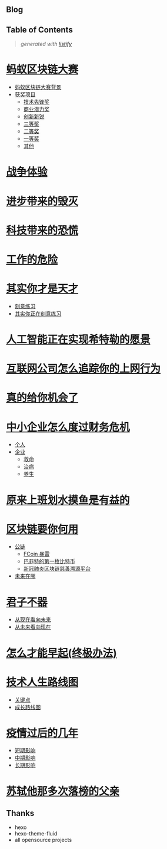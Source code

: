 Blog
-------

<!-- start listify -->

Table of Contents
-----------
  > *generated with [listify](https://github.com/ifuture-pro/listify)*

# [蚂蚁区块链大赛](/source/_posts/2019-09-27-蚂蚁区块链.md#%E8%9A%82%E8%9A%81%E5%8C%BA%E5%9D%97%E9%93%BE%E5%A4%A7%E8%B5%9B)

   - [蚂蚁区块链大赛背景](/source/_posts/2019-09-27-蚂蚁区块链.md#%E8%9A%82%E8%9A%81%E5%8C%BA%E5%9D%97%E9%93%BE%E5%A4%A7%E8%B5%9B%E8%83%8C%E6%99%AF)
   - [获奖项目](/source/_posts/2019-09-27-蚂蚁区块链.md#%E8%8E%B7%E5%A5%96%E9%A1%B9%E7%9B%AE)
     - [技术先锋奖](/source/_posts/2019-09-27-蚂蚁区块链.md#%E6%8A%80%E6%9C%AF%E5%85%88%E9%94%8B%E5%A5%96)
     - [商业潜力奖](/source/_posts/2019-09-27-蚂蚁区块链.md#%E5%95%86%E4%B8%9A%E6%BD%9C%E5%8A%9B%E5%A5%96)
     - [创新新锐](/source/_posts/2019-09-27-蚂蚁区块链.md#%E5%88%9B%E6%96%B0%E6%96%B0%E9%94%90)
     - [三等奖](/source/_posts/2019-09-27-蚂蚁区块链.md#%E4%B8%89%E7%AD%89%E5%A5%96)
     - [二等奖](/source/_posts/2019-09-27-蚂蚁区块链.md#%E4%BA%8C%E7%AD%89%E5%A5%96)
     - [一等奖](/source/_posts/2019-09-27-蚂蚁区块链.md#%E4%B8%80%E7%AD%89%E5%A5%96)
     - [其他](/source/_posts/2019-09-27-蚂蚁区块链.md#%E5%85%B6%E4%BB%96)

# [战争体验](/source/_posts/2019-11-03-战争体验.md#%E6%88%98%E4%BA%89%E4%BD%93%E9%AA%8C)



# [进步带来的毁灭](/source/_posts/2019-11-07-进步带来的毁灭.md#%E8%BF%9B%E6%AD%A5%E5%B8%A6%E6%9D%A5%E7%9A%84%E6%AF%81%E7%81%AD)



# [科技带来的恐慌](/source/_posts/2019-11-12-科技带来的恐慌.md#%E7%A7%91%E6%8A%80%E5%B8%A6%E6%9D%A5%E7%9A%84%E6%81%90%E6%85%8C)



# [工作的危险](/source/_posts/2019-12-07-工作的危险.md#%E5%B7%A5%E4%BD%9C%E7%9A%84%E5%8D%B1%E9%99%A9)



# [其实你才是天才](/source/_posts/2019-12-30-其实你也是天才.md#%E5%85%B6%E5%AE%9E%E4%BD%A0%E6%89%8D%E6%98%AF%E5%A4%A9%E6%89%8D)

   - [刻意练习](/source/_posts/2019-12-30-其实你也是天才.md#%E5%88%BB%E6%84%8F%E7%BB%83%E4%B9%A0)
   - [其实你正在刻意练习](/source/_posts/2019-12-30-其实你也是天才.md#%E5%85%B6%E5%AE%9E%E4%BD%A0%E6%AD%A3%E5%9C%A8%E5%88%BB%E6%84%8F%E7%BB%83%E4%B9%A0)

# [人工智能正在实现希特勒的愿景](/source/_posts/2020-01-04-人工智能在实现希特勒的愿景.md#%E4%BA%BA%E5%B7%A5%E6%99%BA%E8%83%BD%E6%AD%A3%E5%9C%A8%E5%AE%9E%E7%8E%B0%E5%B8%8C%E7%89%B9%E5%8B%92%E7%9A%84%E6%84%BF%E6%99%AF)



# [互联网公司怎么追踪你的上网行为](/source/_posts/2020-01-17-互联网公司是怎么追踪你的行为.md#%E4%BA%92%E8%81%94%E7%BD%91%E5%85%AC%E5%8F%B8%E6%80%8E%E4%B9%88%E8%BF%BD%E8%B8%AA%E4%BD%A0%E7%9A%84%E4%B8%8A%E7%BD%91%E8%A1%8C%E4%B8%BA)



# [真的给你机会了](/source/_posts/2020-01-31-真给你机会了.md#%E7%9C%9F%E7%9A%84%E7%BB%99%E4%BD%A0%E6%9C%BA%E4%BC%9A%E4%BA%86)



# [中小企业怎么度过财务危机](/source/_posts/2020-02-06-中小企业怎么度过财务危机.md#%E4%B8%AD%E5%B0%8F%E4%BC%81%E4%B8%9A%E6%80%8E%E4%B9%88%E5%BA%A6%E8%BF%87%E8%B4%A2%E5%8A%A1%E5%8D%B1%E6%9C%BA)

   - [个人](/source/_posts/2020-02-06-中小企业怎么度过财务危机.md#%E4%B8%AA%E4%BA%BA)
   - [企业](/source/_posts/2020-02-06-中小企业怎么度过财务危机.md#%E4%BC%81%E4%B8%9A)
     - [救命](/source/_posts/2020-02-06-中小企业怎么度过财务危机.md#%E6%95%91%E5%91%BD)
     - [治病](/source/_posts/2020-02-06-中小企业怎么度过财务危机.md#%E6%B2%BB%E7%97%85)
     - [养生](/source/_posts/2020-02-06-中小企业怎么度过财务危机.md#%E5%85%BB%E7%94%9F)

# [原来上班划水摸鱼是有益的](/source/_posts/2020-02-08-原来上班划水摸鱼是有益的.md#%E5%8E%9F%E6%9D%A5%E4%B8%8A%E7%8F%AD%E5%88%92%E6%B0%B4%E6%91%B8%E9%B1%BC%E6%98%AF%E6%9C%89%E7%9B%8A%E7%9A%84)



# [区块链要你何用](/source/_posts/区块链要你何用.md#%E5%8C%BA%E5%9D%97%E9%93%BE%E8%A6%81%E4%BD%A0%E4%BD%95%E7%94%A8)

   - [公链](/source/_posts/区块链要你何用.md#%E5%85%AC%E9%93%BE)
     - [FCoin 暴雷](/source/_posts/区块链要你何用.md#fcoin-%E6%9A%B4%E9%9B%B7)
     - [巴菲特的第一枚比特币](/source/_posts/区块链要你何用.md#%E5%B7%B4%E8%8F%B2%E7%89%B9%E7%9A%84%E7%AC%AC%E4%B8%80%E6%9E%9A%E6%AF%94%E7%89%B9%E5%B8%81)
     - [新冠肺炎区块链慈善溯源平台](/source/_posts/区块链要你何用.md#%E6%96%B0%E5%86%A0%E8%82%BA%E7%82%8E%E5%8C%BA%E5%9D%97%E9%93%BE%E6%85%88%E5%96%84%E6%BA%AF%E6%BA%90%E5%B9%B3%E5%8F%B0)
   - [未来在哪](/source/_posts/区块链要你何用.md#%E6%9C%AA%E6%9D%A5%E5%9C%A8%E5%93%AA)

# [君子不器](/source/_posts/君子不器.md#%E5%90%9B%E5%AD%90%E4%B8%8D%E5%99%A8)

   - [从现在看向未来](/source/_posts/君子不器.md#%E4%BB%8E%E7%8E%B0%E5%9C%A8%E7%9C%8B%E5%90%91%E6%9C%AA%E6%9D%A5)
   - [从未来看向现在](/source/_posts/君子不器.md#%E4%BB%8E%E6%9C%AA%E6%9D%A5%E7%9C%8B%E5%90%91%E7%8E%B0%E5%9C%A8)

# [怎么才能早起(终极办法)](/source/_posts/怎么才能早起(终极办法).md#%E6%80%8E%E4%B9%88%E6%89%8D%E8%83%BD%E6%97%A9%E8%B5%B7%E7%BB%88%E6%9E%81%E5%8A%9E%E6%B3%95)



# [技术人生路线图](/source/_posts/技术人生路线图.md#%E6%8A%80%E6%9C%AF%E4%BA%BA%E7%94%9F%E8%B7%AF%E7%BA%BF%E5%9B%BE)

   - [关键点](/source/_posts/技术人生路线图.md#%E5%85%B3%E9%94%AE%E7%82%B9)
   - [成长路线图](/source/_posts/技术人生路线图.md#%E6%88%90%E9%95%BF%E8%B7%AF%E7%BA%BF%E5%9B%BE)

# [疫情过后的几年](/source/_posts/疫情过后的几年.md#%E7%96%AB%E6%83%85%E8%BF%87%E5%90%8E%E7%9A%84%E5%87%A0%E5%B9%B4)

   - [短期影响](/source/_posts/疫情过后的几年.md#%E7%9F%AD%E6%9C%9F%E5%BD%B1%E5%93%8D)
   - [中期影响](/source/_posts/疫情过后的几年.md#%E4%B8%AD%E6%9C%9F%E5%BD%B1%E5%93%8D)
   - [长期影响](/source/_posts/疫情过后的几年.md#%E9%95%BF%E6%9C%9F%E5%BD%B1%E5%93%8D)

# [苏轼他那多次落榜的父亲](/source/_posts/苏轼他那多次落榜的父亲.md#%E8%8B%8F%E8%BD%BC%E4%BB%96%E9%82%A3%E5%A4%9A%E6%AC%A1%E8%90%BD%E6%A6%9C%E7%9A%84%E7%88%B6%E4%BA%B2)


<!-- end listify -->

Thanks
-------
* hexo
* hexo-theme-fluid
* all opensource projects